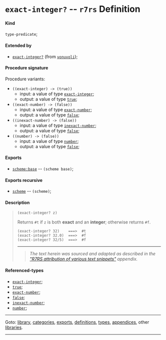 

<a id='definition__r7rs__exact-integer_3f'></a>

# `exact-integer?` -- `r7rs` Definition


<a id='definition__r7rs__exact-integer_3f__kind'></a>

#### Kind

`type-predicate`;


<a id='definition__r7rs__exact-integer_3f__extended-by'></a>

#### Extended by

 * [`exact-integer?`](../../vonuvoli/definitions/exact-integer_3f.md#definition__vonuvoli__exact-integer_3f) (from [`vonuvoli`](../../vonuvoli/_index.md#library__vonuvoli));


<a id='definition__r7rs__exact-integer_3f__procedure-signature'></a>

#### Procedure signature

Procedure variants:
 * `((exact-integer) -> (true))`
   * input: a value of type [`exact-integer`](../../r7rs/types/exact-integer.md#type__r7rs__exact-integer);
   * output: a value of type [`true`](../../r7rs/types/true.md#type__r7rs__true);
 * `((exact-number) -> (false))`
   * input: a value of type [`exact-number`](../../r7rs/types/exact-number.md#type__r7rs__exact-number);
   * output: a value of type [`false`](../../r7rs/types/false.md#type__r7rs__false);
 * `((inexact-number) -> (false))`
   * input: a value of type [`inexact-number`](../../r7rs/types/inexact-number.md#type__r7rs__inexact-number);
   * output: a value of type [`false`](../../r7rs/types/false.md#type__r7rs__false);
 * `((number) -> (false))`
   * input: a value of type [`number`](../../r7rs/types/number.md#type__r7rs__number);
   * output: a value of type [`false`](../../r7rs/types/false.md#type__r7rs__false);


<a id='definition__r7rs__exact-integer_3f__exports'></a>

#### Exports

 * [`scheme:base`](../../r7rs/exports/scheme_3a_base.md#export__r7rs__scheme_3a_base) -- `(scheme base)`;


<a id='definition__r7rs__exact-integer_3f__exports-recursive'></a>

#### Exports recursive

 * [`scheme`](../../r7rs/exports/scheme.md#export__r7rs__scheme) -- `(scheme)`;


<a id='definition__r7rs__exact-integer_3f__description'></a>

#### Description

> ````
> (exact-integer? z)
> ````
> 
> 
> Returns `#t` if `z` is both __exact__ and an __integer__;
> otherwise returns `#f`.
> 
> ````
> (exact-integer? 32)    ===>  #t
> (exact-integer? 32.0)  ===>  #f
> (exact-integer? 32/5)  ===>  #f
> ````
> 
> 
> ----
> > *The text herein was sourced and adapted as described in the ["R7RS attribution of various text snippets"](../../r7rs/appendices/attribution.md#appendix__r7rs__attribution) appendix.*


<a id='definition__r7rs__exact-integer_3f__referenced-types'></a>

#### Referenced-types

 * [`exact-integer`](../../r7rs/types/exact-integer.md#type__r7rs__exact-integer);
 * [`true`](../../r7rs/types/true.md#type__r7rs__true);
 * [`exact-number`](../../r7rs/types/exact-number.md#type__r7rs__exact-number);
 * [`false`](../../r7rs/types/false.md#type__r7rs__false);
 * [`inexact-number`](../../r7rs/types/inexact-number.md#type__r7rs__inexact-number);
 * [`number`](../../r7rs/types/number.md#type__r7rs__number);

----

Goto: [library](../../r7rs/_index.md#library__r7rs), [categories](../../r7rs/categories/_index.md#toc__r7rs__categories), [exports](../../r7rs/exports/_index.md#toc__r7rs__exports), [definitions](../../r7rs/definitions/_index.md#toc__r7rs__definitions), [types](../../r7rs/types/_index.md#toc__r7rs__types), [appendices](../../r7rs/appendices/_index.md#toc__r7rs__appendices), other [libraries](../../_libraries.md#toc__libraries).

----

